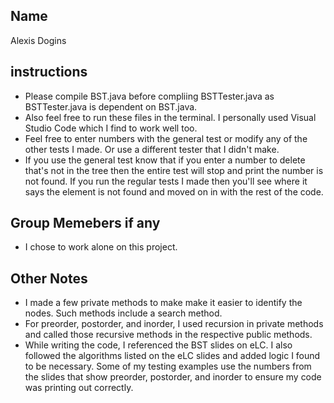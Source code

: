 ## Name
Alexis Dogins

## instructions
- Please compile BST.java before compliing BSTTester.java as BSTTester.java is dependent on BST.java.
- Also feel free to run these files in the terminal. I personally used Visual Studio Code which I find to work well too. 
- Feel free to enter numbers with the general test or modify any of the other tests I made. Or use a different tester that I didn't make. 
- If you use the general test know that if you enter a number to delete that's not in the tree then the entire test will stop and print the number is not found. If you run the regular tests I made then you'll see where it says the element is not found and moved on in with the rest of the code. 

## Group Memebers if any
- I chose to work alone on this project.
## Other Notes
- I made a few private methods to make make it easier to identify the nodes. Such methods include a search method.
- For preorder, postorder, and inorder, I used recursion in private methods and called those recursive methods in the respective public methods. 
- While writing the code, I referenced the BST slides on eLC. I also followed the algorithms listed on the eLC slides and added logic I found to be necessary. Some of my testing examples use the numbers from the slides that show preorder, postorder, and inorder to ensure my code was printing out correctly.